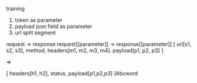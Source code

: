 training

1. token as parameter
2. payload json field as parameter
3. url split segment

request -> response
request[[parameter]] -> response[[parameter]]
[ 
  url[s1, s2, s3], method, 
  headers[m1, m2, m3, m4].
  payload[p1, p2, p3]
]

=>

[
  headers[h1, h2],
  status,
  payload[p1,p2,p3]
]Abcword
